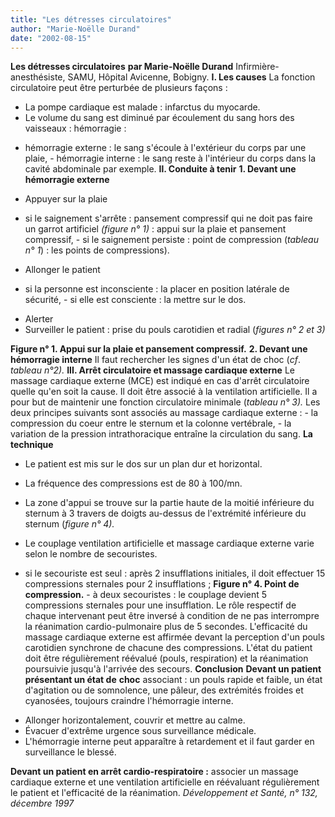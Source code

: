 ```yaml
---
title: "Les détresses circulatoires"
author: "Marie-Noëlle Durand"
date: "2002-08-15"
---
```


**Les détresses circulatoires** **par Marie-Noëlle Durand** Infirmière-anesthésiste, SAMU, Hôpital Avicenne, Bobigny. **I. Les causes** La fonction circulatoire peut être perturbée de plusieurs façons :

*   La pompe cardiaque est malade : infarctus du myocarde.
*   Le volume du sang est diminué par écoulement du sang hors des vaisseaux : hémorragie :

- hémorragie externe : le sang s'écoule à l'extérieur du corps par une plaie, - hémorragie interne : le sang reste à l'intérieur du corps dans la cavité abdominale par exemple. **Il. Conduite à tenir** **1. Devant une hémorragie externe**

*   Appuyer sur la plaie

- si le saignement s'arrête : pansement compressif qui ne doit pas faire un garrot artificiel _(figure n° 1)_ : appui sur la plaie et pansement compressif, - si le saignement persiste : point de compression (_tableau n° 1_) : les points de compressions).

*   Allonger le patient

- si la personne est inconsciente : la placer en position latérale de sécurité, - si elle est consciente : la mettre sur le dos.

*   Alerter
*   Surveiller le patient : prise du pouls carotidien et radial (_figures_ _n° 2 et 3)_

**Figure n° 1. Appui sur la plaie et pansement compressif.** **2. Devant une hémorragie interne** Il faut rechercher les signes d'un état de choc (_cf_. _tableau n°2)._ **III. Arrêt circulatoire et massage cardiaque externe** Le massage cardiaque externe (MCE) est indiqué en cas d'arrêt circulatoire quelle qu'en soit la cause. Il doit être associé à la ventilation artificielle. Il a pour but de maintenir une fonction circulatoire minimale (_tableau n° 3)._ Les deux principes suivants sont associés au massage cardiaque externe : - la compression du coeur entre le sternum et la colonne vertébrale, - la variation de la pression intrathoracique entraîne la circulation du sang. **La technique**

*   Le patient est mis sur le dos sur un plan dur et horizontal.

*   La fréquence des compressions est de 80 à 100/mn.

*   La zone d'appui se trouve sur la partie haute de la moitié inférieure du sternum à 3 travers de doigts au-dessus de l'extrémité inférieure du sternum (_figure_ _n° 4)._

*   Le couplage ventilation artificielle et massage cardiaque externe varie selon le nombre de secouristes.

- si le secouriste est seul : après 2 insufflations initiales, il doit effectuer 15 compressions sternales pour 2 insufflations ; **Figure n° 4. Point de compression.** - à deux secouristes : le couplage devient 5 compressions sternales pour une insufflation. Le rôle respectif de chaque intervenant peut être inversé à condition de ne pas interrompre la réanimation cardio-pulmonaire plus de 5 secondes. L'efficacité du massage cardiaque externe est affirmée devant la perception d'un pouls carotidien synchrone de chacune des compressions. L'état du patient doit être régulièrement réévalué (pouls, respiration) et la réanimation poursuivie jusqu'à l'arrivée des secours. **Conclusion** **Devant un patient présentant un état de** **choc** associant : un pouls rapide et faible, un état d'agitation ou de somnolence, une pâleur, des extrémités froides et cyanosées, toujours craindre l'hémorragie interne.

*   Allonger horizontalement, couvrir et mettre au calme.
*   Évacuer d'extrême urgence sous surveillance médicale.
*   L'hémorragie interne peut apparaître à retardement et il faut garder en surveillance le blessé.

**Devant un patient en arrêt cardio-respiratoire :** associer un massage cardiaque externe et une ventilation artificielle en réévaluant régulièrement le patient et l'efficacité de la réanimation. _Développement et Santé, n° 132, décembre 1997_